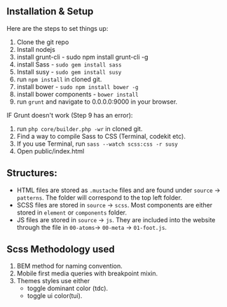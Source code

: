 ## Installation & Setup

Here are the steps to set things up: 

1. Clone the git repo 
2. Install nodejs 
3. install grunt-cli - sudo npm install grunt-cli -g
4. install Sass - `sudo gem install sass`
5. Install susy - `sudo gem install susy`
6. run `npm install` in cloned git. 
7. install bower - `sudo npm install bower -g` 
8. install bower components - `bower install` 
9. run `grunt` and navigate to 0.0.0.0:9000 in your browser. 

IF Grunt doesn't work (Step 9 has an error): 

1. run `php core/builder.php -wr` in cloned git. 
2. Find a way to compile Sass to CSS (Terminal, codekit etc). 
3. If you use Terminal, run `sass --watch scss:css -r susy`
4. Open public/index.html


## Structures: 

- HTML files are stored as `.mustache` files and are found under `source` -> `patterns`. The folder will correspond to the top left folder. 
- SCSS files are stored in `source` -> `scss`. Most components are either stored in `element` or `components` folder. 
- JS files are stored in `source` -> `js`. They are included into the website through the file in `00-atoms`-> `00-meta` -> `01-foot.js`. 

## Scss Methodology used 

1. BEM method for naming convention. 
2. Mobile first media queries with breakpoint mixin. 
3. Themes styles use either 
    - toggle dominant color (tdc). 
    - toggle ui color(tui). 